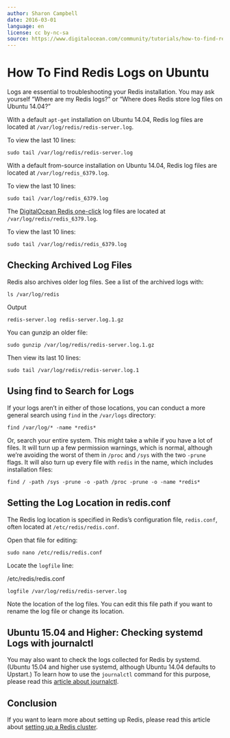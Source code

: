```yaml
---
author: Sharon Campbell
date: 2016-03-01
language: en
license: cc by-nc-sa
source: https://www.digitalocean.com/community/tutorials/how-to-find-redis-logs-on-ubuntu
---
```


# How To Find Redis Logs on Ubuntu

Logs are essential to troubleshooting your Redis installation. You may ask yourself “Where are my Redis logs?” or “Where does Redis store log files on Ubuntu 14.04?”

With a default `apt-get` installation on Ubuntu 14.04, Redis log files are located at `/var/log/redis/redis-server.log`.

To view the last 10 lines:

    sudo tail /var/log/redis/redis-server.log

With a default from-source installation on Ubuntu 14.04, Redis log files are located at `/var/log/redis_6379.log`.

To view the last 10 lines:

    sudo tail /var/log/redis_6379.log

The [DigitalOcean Redis one-click](how-to-use-the-redis-one-click-application) log files are located at `/var/log/redis/redis_6379.log`.

To view the last 10 lines:

    sudo tail /var/log/redis/redis_6379.log

## Checking Archived Log Files

Redis also archives older log files. See a list of the archived logs with:

    ls /var/log/redis

Output

    redis-server.log redis-server.log.1.gz

You can gunzip an older file:

    sudo gunzip /var/log/redis/redis-server.log.1.gz

Then view its last 10 lines:

    sudo tail /var/log/redis/redis-server.log.1

## Using find to Search for Logs

If your logs aren’t in either of those locations, you can conduct a more general search using `find` in the `/var/logs` directory:

    find /var/log/* -name *redis*

Or, search your entire system. This might take a while if you have a lot of files. It will turn up a few permission warnings, which is normal, although we’re avoiding the worst of them in `/proc` and `/sys` with the two `-prune` flags. It will also turn up every file with `redis` in the name, which includes installation files:

    find / -path /sys -prune -o -path /proc -prune -o -name *redis*

## Setting the Log Location in redis.conf

The Redis log location is specified in Redis’s configuration file, `redis.conf`, often located at `/etc/redis/redis.conf`.

Open that file for editing:

    sudo nano /etc/redis/redis.conf

Locate the `logfile` line:

/etc/redis/redis.conf

    logfile /var/log/redis/redis-server.log

Note the location of the log files. You can edit this file path if you want to rename the log file or change its location.

## Ubuntu 15.04 and Higher: Checking systemd Logs with journalctl

You may also want to check the logs collected for Redis by systemd. (Ubuntu 15.04 and higher use systemd, although Ubuntu 14.04 defaults to Upstart.) To learn how to use the `journalctl` command for this purpose, please read this [article about journalctl](how-to-use-journalctl-to-view-and-manipulate-systemd-logs).

## Conclusion

If you want to learn more about setting up Redis, please read this article about [setting up a Redis cluster](how-to-configure-a-redis-cluster-on-ubuntu-14-04).
